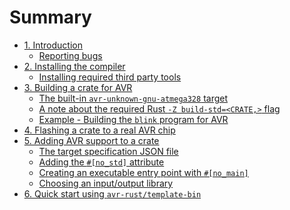 # Summary

- [1. Introduction](./001-introduction.md)
  - [Reporting bugs](./001.1-reporting-bugs.md)
- [2. Installing the compiler](./002-installing-the-compiler.md)
  - [Installing required third party tools](./002.1-installing-required-third-party-tools.md)
- [3. Building a crate for AVR](./003-building-a-crate-for-avr.md)
  - [The built-in `avr-unknown-gnu-atmega328` target](./003.1-the-avr-unknown-gnu-atmega328-target.md)
  - [A note about the required Rust `-Z build-std=<CRATE,>` flag](./003.2-note-about-rust-build-std-flag.md)
  - [Example - Building the `blink` program for AVR](./003.3-example-building-blink.md)
- [4. Flashing a crate to a real AVR chip](./004-flashing-a-crate-to-chip.md)
- [5. Adding AVR support to a crate](./005-add-avr-support-to-crate.md)
  - [The target specification JSON file](./005.1-the-target-specification-json-file.md)
  - [Adding the `#[no_std]` attribute](./005.2-adding-no-std-attribute.md)
  - [Creating an executable entry point with `#[no_main]`](./005.3-creating-an-executable-entry-point.md)
  - [Choosing an input/output library](./005.4-choosing-an-io-library.md)
- [6. Quick start using `avr-rust/template-bin`](./006-new-crate-template-quickstart.md)
